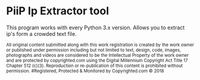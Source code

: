 <h1>PiiP Ip Extractor tool</h1>
<p1>This program works with every Python 3.x version. Allows you to extract ip's form a crowded text file.</p1>
 
<p><sub>All original content submitted along with this work registration is created by the work owner or published under permission including but not limited to text, design, code, images, photographs and videos are considered to be the Intellectual Property of the work owner and are protected by copyrighted.com using the Digital Millennium Copyright Act Title 17 Chapter 512 (c)(3). Reproduction or re-publication of this content is prohibited without permission.
#Registered, Protected & Monitored by Copyrighted.com © 2018</sub></p>
